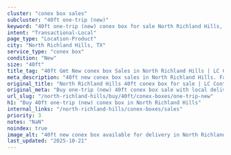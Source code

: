 ```yaml
---
cluster: "conex box sales"
subcluster: "40ft one-trip (new)"
keyword: "40ft one-trip (new) conex box for sale North Richland Hills, TX"
intent: "Transactional-Local"
page_type: "Location-Product"
city: "North Richland Hills, TX"
service_type: "conex box"
condition: "New"
size: "40ft"
title_tag: "40ft Gmt New conex box Sales in North Richland Hills | LC Container"
meta_description: "40ft new conex box sales in North Richland Hills. Fast delivery, competitive pricing. Serving conex boxes area. Quote ID: ZGA. Call (214) 524-4168 for your free quote today."
original_title: "North Richland Hills 40ft conex box for sale | LC Container"
original_meta: "Buy one-trip (new) 40ft conex box sale with local delivery in North Richland Hills, TX. LC Container — local Since 2003. Request a fast quote today."
url_slug: "/north-richland-hills/buy/40ft/conex-boxes/one-trip-new"
h1: "Buy 40ft one-trip (new) conex box in North Richland Hills"
internal_links: "/north-richland-hills/conex-boxes/sales"
priority: 3
notes: "NaN"
noindex: true
image_alt: "40ft new conex box available for delivery in North Richland Hills"
last_updated: "2025-10-21"
---
```


<!-- TODO: Add unique city/inventory copy, images, and internal links here. -->
